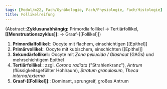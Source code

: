 ```yaml
---
tags: [Modul/m22, Fach/Gynäkologie, Fach/Physiologie, Fach/Histologie]
title: Follikelreifung
---
```

(Abstract::**Zyklusunabhängig:** Primordialfollikel → Tertiärfollikel, **[[Menstruationszyklus]]:** → Graaf-[[Follikel]])

1. **Primordialfollikel**:: Oocyte mit flachem, einschichtigen [[Epithel]]
2. **Primärvollikel**:: Oocyte mit kubischem, einschichten [[Epithel]]
3. **Sekundärfollikel**:: Oocyte mit *Zona pellucida / Glashaut* (GAGs) und mehrschichtigem Epithel
4. **Tertiärfollikel**:: zzgl. *Corona radiata* ("Strahlenkranz"), *Antrum* (flüssigkeitsgefüllter Hohlraum), *Stratum granulosum*, *Theca interna/externa*
5. **Graaf-[[Follikel]]**:: Dominant, sprungreif, großes Antrum